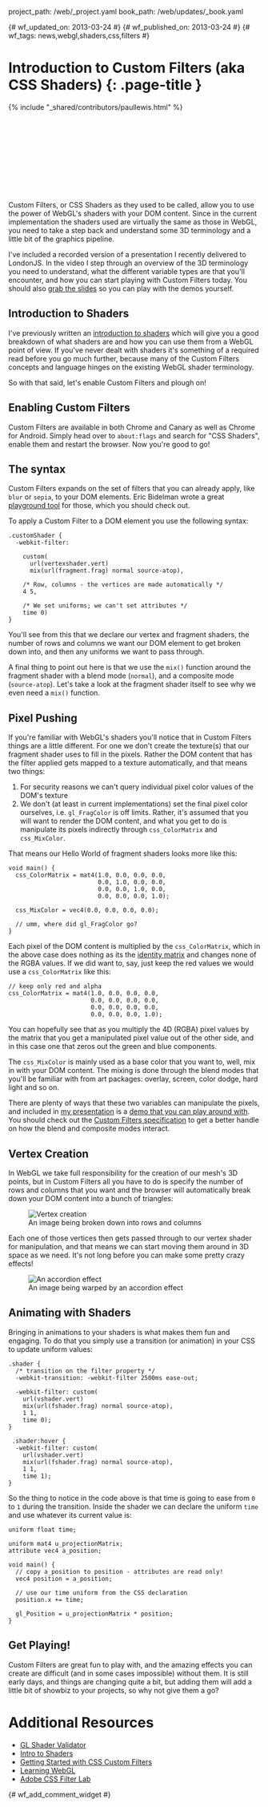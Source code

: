 project_path: /web/_project.yaml
book_path: /web/updates/_book.yaml

{# wf_updated_on: 2013-03-24 #}
{# wf_published_on: 2013-03-24 #}
{# wf_tags: news,webgl,shaders,css,filters #}

# Introduction to Custom Filters (aka CSS Shaders) {: .page-title }

{% include "_shared/contributors/paullewis.html" %}

<div class="video-wrapper">
  <iframe class="devsite-embedded-youtube-video" data-video-id="WmwZqVFLRoA"
          data-autohide="1" data-showinfo="0" frameborder="0" allowfullscreen>
  </iframe>
</div>

Custom Filters, or CSS Shaders as they used to be called, allow you to use the power of WebGL's shaders with your DOM content. Since in the current implementation the shaders used are virtually the same as those in WebGL, you need to take a step back and understand some 3D terminology and a little bit of the graphics pipeline.

I've included a recorded version of a presentation I recently delivered to LondonJS. In the video I step through an overview of the 3D terminology you need to understand, what the different variable types are that you'll encounter, and how you can start playing with Custom Filters today. You should also <a href="http://goo.gl/e3KMp">grab the slides</a> so you can play with the demos yourself.

## Introduction to Shaders

<p>I've previously written an <a href="http://www.html5rocks.com/en/tutorials/webgl/shaders/">introduction to shaders</a> which will give you a good breakdown of what shaders are and how you can use them from a WebGL point of view. If you've never dealt with shaders it's something of a required read before you go much further, because many of the Custom Filters concepts and language hinges on the existing WebGL shader terminology.</p>

<p>So with that said, let's enable Custom Filters and plough on!</p>

## Enabling Custom Filters

<p>Custom Filters are available in both Chrome and Canary as well as Chrome for Android. Simply head over to <code>about:flags</code> and search for "CSS Shaders", enable them and restart the browser. Now you're good to go!</p>

## The syntax

<p>Custom Filters expands on the set of filters that you can already apply, like <code>blur</code> or <code>sepia</code>, to your DOM elements. Eric Bidelman wrote a great <a href="http://html5-demos.appspot.com/static/css/filters/index.html">playground tool</a> for those, which you should check out.</p>

<p>To apply a Custom Filter to a DOM element you use the following syntax:</p>


    .customShader {
      -webkit-filter:
    
        custom(
          url(vertexshader.vert)
          mix(url(fragment.frag) normal source-atop),
    
        /* Row, columns - the vertices are made automatically */
        4 5,
    
        /* We set uniforms; we can't set attributes */
        time 0)
    }
    

<p>You'll see from this that we declare our vertex and fragment shaders, the number of rows and columns we want our DOM element to get broken down into, and then any uniforms we want to pass through.</p>

<p>A final thing to point out here is that we use the <code>mix()</code> function around the fragment shader with a blend mode (<code>normal</code>), and a composite mode (<code>source-atop</code>). Let's take a look at the fragment shader itself to see why we even need a <code>mix()</code> function.</p>

## Pixel Pushing

<p>If you're familiar with WebGL's shaders you'll notice that in Custom Filters things are a little different. For one we don't create the texture(s) that our fragment shader uses to fill in the pixels. Rather the DOM content that has the filter applied gets mapped to a texture automatically, and that means two things:</p>

1. For security reasons we can't query individual pixel color values of the DOM's texture
1. We don't (at least in current implementations) set the final pixel color ourselves, i.e. <code>gl_FragColor</code> is off limits. Rather, it's assumed that you will want to render the DOM content, and what you get to do is manipulate its pixels indirectly through <code>css_ColorMatrix</code> and <code>css_MixColor</code>.

<p>That means our Hello World of fragment shaders looks more like this:</p>


    void main() {
      css_ColorMatrix = mat4(1.0, 0.0, 0.0, 0.0,
                             0.0, 1.0, 0.0, 0.0,
                             0.0, 0.0, 1.0, 0.0,
                             0.0, 0.0, 0.0, 1.0);
    
      css_MixColor = vec4(0.0, 0.0, 0.0, 0.0);
    
      // umm, where did gl_FragColor go?
    }
    

<p>Each pixel of the DOM content is multiplied by the <code>css_ColorMatrix</code>, which in the above case does nothing as its the <a href="http://en.wikipedia.org/wiki/Identity_matrix">identity matrix</a> and changes none of the RGBA values. If we did want to, say, just keep the red values we would use a <code>css_ColorMatrix</code> like this:</p>


    // keep only red and alpha
    css_ColorMatrix = mat4(1.0, 0.0, 0.0, 0.0,
                           0.0, 0.0, 0.0, 0.0,
                           0.0, 0.0, 0.0, 0.0,
                           0.0, 0.0, 0.0, 1.0);
    

<p>You can hopefully see that as you multiply the 4D (RGBA) pixel values by the matrix that you get a manipulated pixel value out of the other side, and in this case one that zeros out the green and blue components.</p>

<p>The <code>css_MixColor</code> is mainly used as a base color that you want to, well, mix in with your DOM content. The mixing is done through the blend modes that you'll be familiar with from art packages: overlay, screen, color dodge, hard light and so on.</p>

<p>There are plenty of ways that these two variables can manipulate the pixels, and included in <a href="http://goo.gl/e3KMp">my presentation</a> is a <a href="http://aerotwist.com/presentations/custom-filters/demos/demo2.html">demo that you can play around with</a>. You should check out the <a href="https://dvcs.w3.org/hg/FXTF/raw-file/tip/filters/index.html#shader-processing-model">Custom Filters specification</a> to get a better handle on how the blend and composite modes interact.</p>

## Vertex Creation

<p>In WebGL we take full responsibility for the creation of our mesh's 3D points, but in Custom Filters all you have to do is specify the number of rows and columns that you want and the browser will automatically break down your DOM content into a bunch of triangles:</p>

<p><figure><img src="/web/updates/images/2013/03/custom-filters/rowscols.png" alt="Vertex creation" />
<figcaption>An image being broken down into rows and columns</figcaption>
</figure>
</p>

<p>Each one of those vertices then gets passed through to our vertex shader for manipulation, and that means we can start moving them around in 3D space as we need. It's not long before you can make some pretty crazy effects!</p>

<p><figure><img src="/web/updates/images/2013/03/custom-filters/weird.jpg" alt="An accordion effect" />
<figcaption>An image being warped by an accordion effect</figcaption>
</figure></p>

## Animating with Shaders

<p>Bringing in animations to your shaders is what makes them fun and engaging. To do that you simply use a transition (or animation) in your CSS to update uniform values:</p>


    .shader {
      /* transition on the filter property */
      -webkit-transition: -webkit-filter 2500ms ease-out;
    
      -webkit-filter: custom(
        url(vshader.vert)
        mix(url(fshader.frag) normal source-atop),
        1 1,
        time 0);
    }
    
     .shader:hover {
      -webkit-filter: custom(
        url(vshader.vert)
        mix(url(fshader.frag) normal source-atop),
        1 1,
        time 1);
    }
    

<p>So the thing to notice in the code above is that time is going to ease from <code>0</code> to <code>1</code> during the transition. Inside the shader we can declare the uniform <code>time</code> and use whatever its current value is:</p>


    uniform float time;
    
    uniform mat4 u_projectionMatrix;
    attribute vec4 a_position;
    
    void main() {
      // copy a_position to position - attributes are read only!
      vec4 position = a_position;
    
      // use our time uniform from the CSS declaration
      position.x += time;
    
      gl_Position = u_projectionMatrix * position;
    }
    

## Get Playing!

<p>Custom Filters are great fun to play with, and the amazing effects you can create are difficult (and in some cases impossible) without them. It is still early days, and things are changing quite a bit, but adding them will add a little bit of showbiz to your projects, so why not give them a go?</p>

<h1>Additional Resources</h1>

<ul>
<li><a href="https://github.com/WebGLTools/GL-Shader-Validator">GL Shader Validator</a></li>
<li><a href="http://www.html5rocks.com/en/tutorials/webgl/shaders/">Intro to Shaders</a></li>
<li><a href="http://alteredqualia.com/css-shaders/article/">Getting Started with CSS Custom Filters</a></li>
<li><a href="http://learningwebgl.com/blog/?page_id=1217">Learning WebGL</a></li>
<li><a href="http://html.adobe.com/webstandards/csscustomfilters/cssfilterlab/">Adobe CSS Filter Lab</a></li>
</ul>


{# wf_add_comment_widget #}
